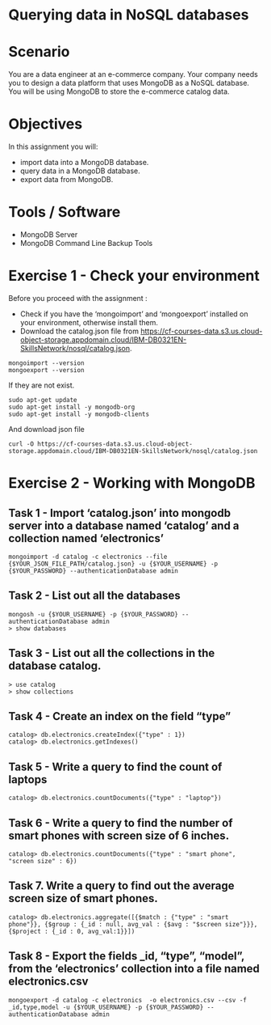 # Querying data in NoSQL databases

# Scenario
You are a data engineer at an e-commerce company. Your company needs you to design a data platform that uses MongoDB as a NoSQL database. You will be using MongoDB to store the e-commerce catalog data.

# Objectives
In this assignment you will:
 * import data into a MongoDB database.
 * query data in a MongoDB database.
 * export data from MongoDB.

# Tools / Software
 * MongoDB Server
 * MongoDB Command Line Backup Tools

# Exercise 1 - Check your environment
Before you proceed with the assignment :
 * Check if you have the ‘mongoimport’ and ‘mongoexport’ installed on your environment, otherwise install them.
 * Download the catalog.json file from https://cf-courses-data.s3.us.cloud-object-storage.appdomain.cloud/IBM-DB0321EN-SkillsNetwork/nosql/catalog.json.

```
mongoimport --version
mongoexport --version
```
If they are not exist.
```
sudo apt-get update
sudo apt-get install -y mongodb-org
sudo apt-get install -y mongodb-clients
```

And download json file
```
curl -O https://cf-courses-data.s3.us.cloud-object-storage.appdomain.cloud/IBM-DB0321EN-SkillsNetwork/nosql/catalog.json
```

# Exercise 2 - Working with MongoDB

## Task 1 - Import ‘catalog.json’ into mongodb server into a database named ‘catalog’ and a collection named ‘electronics’
```
mongoimport -d catalog -c electronics --file {$YOUR_JSON_FILE_PATH/catalog.json} -u {$YOUR_USERNAME} -p {$YOUR_PASSWORD} --authenticationDatabase admin
```

## Task 2 - List out all the databases
```
mongosh -u {$YOUR_USERNAME} -p {$YOUR_PASSWORD} --authenticationDatabase admin
> show databases
```

## Task 3 - List out all the collections in the database catalog.
```
> use catalog
> show collections
```

## Task 4 - Create an index on the field “type”
```
catalog> db.electronics.createIndex({"type" : 1})
catalog> db.electronics.getIndexes()
```

## Task 5 - Write a query to find the count of laptops
```
catalog> db.electronics.countDocuments({"type" : "laptop"})
```

## Task 6 - Write a query to find the number of smart phones with screen size of 6 inches.
```
catalog> db.electronics.countDocuments({"type" : "smart phone", "screen size" : 6})
```

## Task 7. Write a query to find out the average screen size of smart phones.
```
catalog> db.electronics.aggregate([{$match : {"type" : "smart phone"}}, {$group : {_id : null, avg_val : {$avg : "$screen size"}}}, {$project : {_id : 0, avg_val:1}}])
```

## Task 8 - Export the fields _id, “type”, “model”, from the ‘electronics’ collection into a file named electronics.csv
```
mongoexport -d catalog -c electronics  -o electronics.csv --csv -f _id,type,model -u {$YOUR_USERNAME} -p {$YOUR_PASSWORD} --authenticationDatabase admin
```
